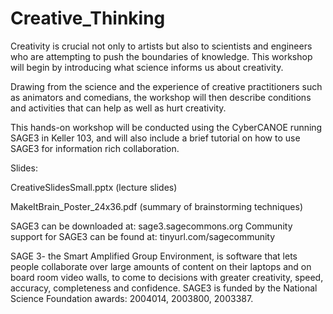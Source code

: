 # Creative_Thinking
Creativity is crucial not only to artists but also to scientists and engineers who are attempting to push the boundaries of knowledge. This workshop will begin by introducing what science informs us about creativity.

Drawing from the science and the experience of creative practitioners such as animators and comedians, the workshop will then describe conditions and activities that can help as well as hurt creativity.

This hands-on workshop will be conducted using the CyberCANOE running SAGE3 in Keller 103, and will also include a brief tutorial on how to use SAGE3 for information rich collaboration. 

Slides:

  CreativeSlidesSmall.pptx (lecture slides)
  
  MakeItBrain_Poster_24x36.pdf (summary of brainstorming techniques)


SAGE3 can be downloaded at: sage3.sagecommons.org
Community support for SAGE3 can be found at: tinyurl.com/sagecommunity

SAGE 3- the Smart Amplified Group Environment, is software that lets people collaborate over large amounts of content on their laptops and on board room video walls, to come to decisions with greater creativity, speed, accuracy, completeness and confidence. SAGE3 is funded by the National Science Foundation awards: 2004014, 2003800, 2003387.

